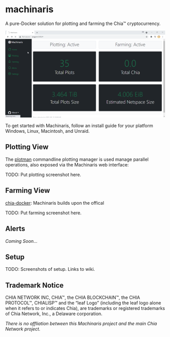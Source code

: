 # machinaris

A pure-Docker solution for plotting and farming the Chia™ cryptocurrency.

![Home](./docs/img/machinaris_home.png)

To get started with Machinaris, follow an install guide for your platform Windows, Linux, Macintosh, and Unraid.

## Plotting View

The [plotman](https://github.com/ericaltendorf/plotman) commandline plotting manager is used manage parallel operations, also exposed via the Machinaris web interface:

TODO: Put plotting screenshot here.

## Farming View
[chia-docker](https://github.com/orgs/Chia-Network/packages/container/package/chia): Machinaris builds upon the offical 

TODO: Put farming screenshot here.

## Alerts

*Coming Soon...*

## Setup

TODO: Screenshots of setup.  Links to wiki.

## Trademark Notice
CHIA NETWORK INC, CHIA™, the CHIA BLOCKCHAIN™, the CHIA PROTOCOL™, CHIALISP™ and the “leaf Logo” (including the leaf logo alone when it refers to or indicates Chia), are trademarks or registered trademarks of Chia Network, Inc., a Delaware corporation.  

*There is no affliation between this Machinaris project and the main Chia Network project.*
